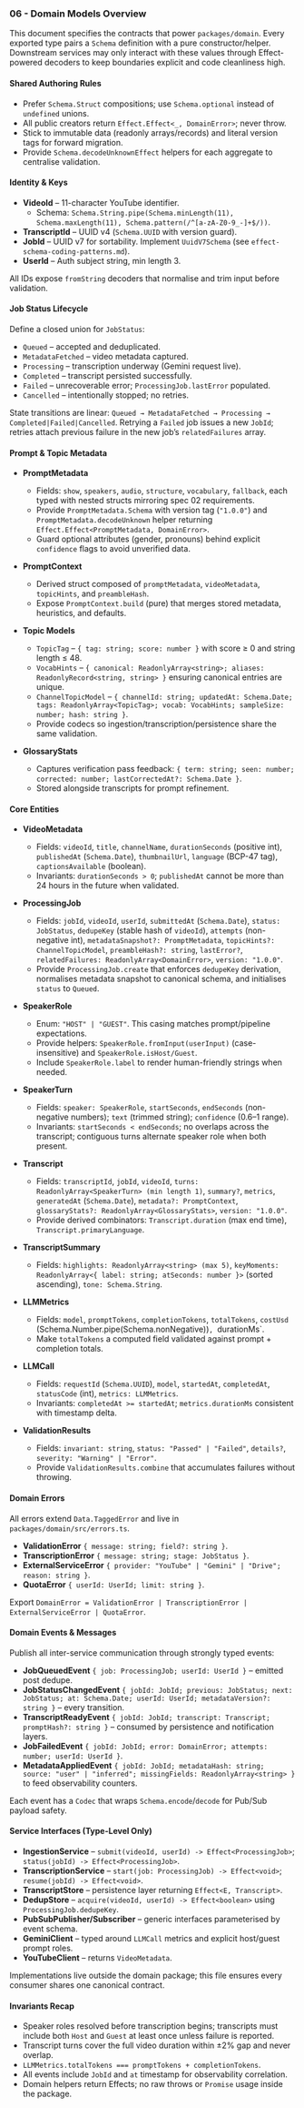 ### 06 - Domain Models Overview

This document specifies the contracts that power `packages/domain`. Every exported type pairs a `Schema` definition with a pure constructor/helper. Downstream services may only interact with these values through Effect-powered decoders to keep boundaries explicit and code cleanliness high.

#### Shared Authoring Rules

- Prefer `Schema.Struct` compositions; use `Schema.optional` instead of `undefined` unions.
- All public creators return `Effect.Effect<_, DomainError>`; never throw.
- Stick to immutable data (readonly arrays/records) and literal version tags for forward migration.
- Provide `Schema.decodeUnknownEffect` helpers for each aggregate to centralise validation.

#### Identity & Keys

- **VideoId** – 11-character YouTube identifier.
  - Schema: `Schema.String.pipe(Schema.minLength(11), Schema.maxLength(11), Schema.pattern(/^[a-zA-Z0-9_-]+$/))`.
- **TranscriptId** – UUID v4 (`Schema.UUID` with version guard).
- **JobId** – UUID v7 for sortability. Implement `UuidV7Schema` (see `effect-schema-coding-patterns.md`).
- **UserId** – Auth subject string, min length 3.

All IDs expose `fromString` decoders that normalise and trim input before validation.

#### Job Status Lifecycle

Define a closed union for `JobStatus`:

- `Queued` – accepted and deduplicated.
- `MetadataFetched` – video metadata captured.
- `Processing` – transcription underway (Gemini request live).
- `Completed` – transcript persisted successfully.
- `Failed` – unrecoverable error; `ProcessingJob.lastError` populated.
- `Cancelled` – intentionally stopped; no retries.

State transitions are linear: `Queued → MetadataFetched → Processing → Completed|Failed|Cancelled`. Retrying a `Failed` job issues a new `JobId`; retries attach previous failure in the new job’s `relatedFailures` array.

#### Prompt & Topic Metadata

- **PromptMetadata**
  - Fields: `show`, `speakers`, `audio`, `structure`, `vocabulary`, `fallback`, each typed with nested structs mirroring spec 02 requirements.
  - Provide `PromptMetadata.Schema` with version tag (`"1.0.0"`) and `PromptMetadata.decodeUnknown` helper returning `Effect.Effect<PromptMetadata, DomainError>`.
  - Guard optional attributes (gender, pronouns) behind explicit `confidence` flags to avoid unverified data.

- **PromptContext**
  - Derived struct composed of `promptMetadata`, `videoMetadata`, `topicHints`, and `preambleHash`.
  - Expose `PromptContext.build` (pure) that merges stored metadata, heuristics, and defaults.

- **Topic Models**
  - `TopicTag` – `{ tag: string; score: number }` with score ≥ 0 and string length ≤ 48.
  - `VocabHints` – `{ canonical: ReadonlyArray<string>; aliases: ReadonlyRecord<string, string> }` ensuring canonical entries are unique.
  - `ChannelTopicModel` – `{ channelId: string; updatedAt: Schema.Date; tags: ReadonlyArray<TopicTag>; vocab: VocabHints; sampleSize: number; hash: string }`.
  - Provide codecs so ingestion/transcription/persistence share the same validation.

- **GlossaryStats**
  - Captures verification pass feedback: `{ term: string; seen: number; corrected: number; lastCorrectedAt?: Schema.Date }`.
  - Stored alongside transcripts for prompt refinement.

#### Core Entities

- **VideoMetadata**
  - Fields: `videoId`, `title`, `channelName`, `durationSeconds` (positive int), `publishedAt` (`Schema.Date`), `thumbnailUrl`, `language` (BCP-47 tag), `captionsAvailable` (boolean).
  - Invariants: `durationSeconds > 0`; `publishedAt` cannot be more than 24 hours in the future when validated.

- **ProcessingJob**
  - Fields: `jobId`, `videoId`, `userId`, `submittedAt` (`Schema.Date`), `status: JobStatus`, `dedupeKey` (stable hash of `videoId`), `attempts` (non-negative int), `metadataSnapshot?: PromptMetadata`, `topicHints?: ChannelTopicModel`, `preambleHash?: string`, `lastError?`, `relatedFailures: ReadonlyArray<DomainError>`, `version: "1.0.0"`.
  - Provide `ProcessingJob.create` that enforces `dedupeKey` derivation, normalises metadata snapshot to canonical schema, and initialises `status` to `Queued`.

- **SpeakerRole**
  - Enum: `"HOST" | "GUEST"`. This casing matches prompt/pipeline expectations.
  - Provide helpers: `SpeakerRole.fromInput(userInput)` (case-insensitive) and `SpeakerRole.isHost/Guest`.
  - Include `SpeakerRole.label` to render human-friendly strings when needed.

- **SpeakerTurn**
  - Fields: `speaker: SpeakerRole`, `startSeconds`, `endSeconds` (non-negative numbers); `text` (trimmed string); `confidence` (0.6–1 range).
  - Invariants: `startSeconds < endSeconds`; no overlaps across the transcript; contiguous turns alternate speaker role when both present.

- **Transcript**
  - Fields: `transcriptId`, `jobId`, `videoId`, `turns: ReadonlyArray<SpeakerTurn> (min length 1)`, `summary?`, `metrics`, `generatedAt` (`Schema.Date`), `metadata?: PromptContext`, `glossaryStats?: ReadonlyArray<GlossaryStats>`, `version: "1.0.0"`.
  - Provide derived combinators: `Transcript.duration` (max end time), `Transcript.primaryLanguage`.

- **TranscriptSummary**
  - Fields: `highlights: ReadonlyArray<string> (max 5)`, `keyMoments: ReadonlyArray<{ label: string; atSeconds: number }>` (sorted ascending), `tone: Schema.String`.

- **LLMMetrics**
  - Fields: `model`, `promptTokens`, `completionTokens`, `totalTokens`, `costUsd` (Schema.Number.pipe(Schema.nonNegative))`, `durationMs`.
  - Make `totalTokens` a computed field validated against prompt + completion totals.

- **LLMCall**
  - Fields: `requestId` (`Schema.UUID`), `model`, `startedAt`, `completedAt`, `statusCode` (int), `metrics: LLMMetrics`.
  - Invariants: `completedAt >= startedAt`; `metrics.durationMs` consistent with timestamp delta.

- **ValidationResults**
  - Fields: `invariant: string`, `status: "Passed" | "Failed"`, `details?`, `severity: "Warning" | "Error"`.
  - Provide `ValidationResults.combine` that accumulates failures without throwing.

#### Domain Errors

All errors extend `Data.TaggedError` and live in `packages/domain/src/errors.ts`.

- **ValidationError** `{ message: string; field?: string }`.
- **TranscriptionError** `{ message: string; stage: JobStatus }`.
- **ExternalServiceError** `{ provider: "YouTube" | "Gemini" | "Drive"; reason: string }`.
- **QuotaError** `{ userId: UserId; limit: string }`.

Export `DomainError = ValidationError | TranscriptionError | ExternalServiceError | QuotaError`.

#### Domain Events & Messages

Publish all inter-service communication through strongly typed events:

- **JobQueuedEvent** `{ job: ProcessingJob; userId: UserId }` – emitted post dedupe.
- **JobStatusChangedEvent** `{ jobId: JobId; previous: JobStatus; next: JobStatus; at: Schema.Date; userId: UserId; metadataVersion?: string }` – every transition.
- **TranscriptReadyEvent** `{ jobId: JobId; transcript: Transcript; promptHash?: string }` – consumed by persistence and notification layers.
- **JobFailedEvent** `{ jobId: JobId; error: DomainError; attempts: number; userId: UserId }`.
- **MetadataAppliedEvent** `{ jobId: JobId; metadataHash: string; source: "user" | "inferred"; missingFields: ReadonlyArray<string> }` to feed observability counters.

Each event has a `Codec` that wraps `Schema.encode`/`decode` for Pub/Sub payload safety.

#### Service Interfaces (Type-Level Only)

- **IngestionService** – `submit(videoId, userId) -> Effect<ProcessingJob>`; `status(jobId) -> Effect<ProcessingJob>`.
- **TranscriptionService** – `start(job: ProcessingJob) -> Effect<void>`; `resume(jobId) -> Effect<void>`.
- **TranscriptStore** – persistence layer returning `Effect<E, Transcript>`.
- **DedupStore** – `acquire(videoId, userId) -> Effect<boolean>` using `ProcessingJob.dedupeKey`.
- **PubSubPublisher/Subscriber** – generic interfaces parameterised by event schema.
- **GeminiClient** – typed around `LLMCall` metrics and explicit host/guest prompt roles.
- **YouTubeClient** – returns `VideoMetadata`.

Implementations live outside the domain package; this file ensures every consumer shares one canonical contract.

#### Invariants Recap

- Speaker roles resolved before transcription begins; transcripts must include both `Host` and `Guest` at least once unless failure is reported.
- Transcript turns cover the full video duration within ±2% gap and never overlap.
- `LLMMetrics.totalTokens === promptTokens + completionTokens`.
- All events include `JobId` and `at` timestamp for observability correlation.
- Domain helpers return Effects; no raw throws or `Promise` usage inside the package.
